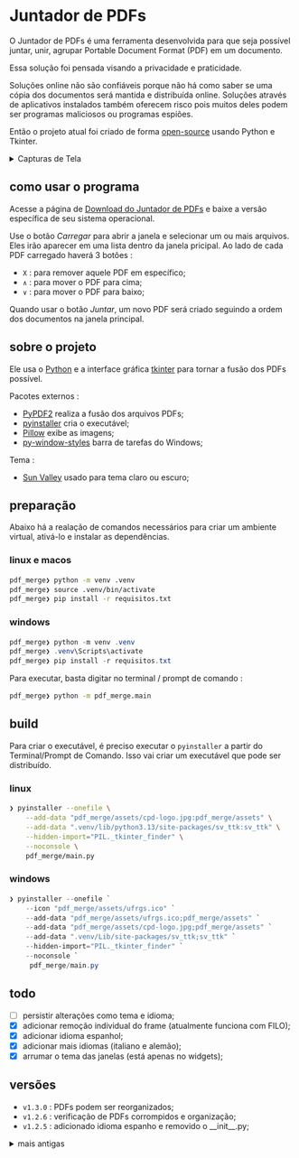 # Juntador de PDFs

O Juntador de PDFs é uma ferramenta desenvolvida para que seja possível juntar, unir, agrupar Portable Document Format (PDF) em um documento.

Essa solução foi pensada visando a privacidade e praticidade.

Soluções online não são confiáveis porque não há como saber se uma cópia dos documentos será mantida e distribuída online.
Soluções através de aplicativos instalados também oferecem risco pois muitos deles podem ser programas maliciosos ou programas espiões.

Então o projeto atual foi criado de forma [open-source](https://pt.wikipedia.org/wiki/C%C3%B3digo_aberto) usando Python e Tkinter.

<details>
<summary>Capturas de Tela</summary>

<p align="center">Selecionando Diversos Arquivos</p>
<p align="center">
  <img src="images/1.tela-selecionando-diversos-arquivos.png">
</p>
<p align="center">Aviso de Arquivo(s) Corrompido(s)</p>
<p align="center">
  <img src="images/2.tela-aviso-arquivo-corrompido.png">
</p>
<p align="center">Arquivos Reordenados</p>
<p align="center">
  <img src="images/3.tela-arquivos-reordenados.png">
</p>
<p align="center">Janela de Opções (Tema e Idioma)</p>
<p align="center">
  <img src="images/4.tela-janela-opcoes.png">
</p>
<p align="center">Janela de Sobre</p>
<p align="center">
  <img src="images/5.tela-janela-sobre.png">
</p>
<p align="center">Janela Aberta ao Salvar</p>
<p align="center">
  <img src="images/6.tela-salvamento.png">
</p>
<p align="center">Aviso de Arquivo Salvo com Sucesso</p>
<p align="center">
  <img src="images/7.tela-salvamento-completado.png">
</p>

</details>

## como usar o programa

Acesse a página de [Download do Juntador de PDFs](https://github.com/ufrgs/pdf_merge/releases) e baixe a versão específica de seu sistema operacional.

Use o botão *Carregar* para abrir a janela e selecionar um ou mais arquivos.
Eles irão aparecer em uma lista dentro da janela pricipal. Ao lado de cada PDF carregado haverá 3 botões :
- `X` : para remover aquele PDF em específico;
- `∧` : para mover o PDF para cima;
- `∨` : para mover o PDF para baixo;

Quando usar o botão *Juntar*, um novo PDF será criado seguindo a ordem dos documentos na janela principal.

## sobre o projeto

Ele usa o [Python](https://www.python.org/) e a interface gráfica [tkinter](https://docs.python.org/3/library/tkinter.html) para tornar a fusão dos PDFs possível.

Pacotes externos :
- [PyPDF2](https://pypi.org/project/PyPDF2/) realiza a fusão dos arquivos PDFs;
- [pyinstaller](https://pypi.org/project/pyinstaller/) cria o executável;
- [Pillow](https://pypi.org/project/pillow/) exibe as imagens;
- [py-window-styles](https://pypi.org/project/pywinstyles/) barra de tarefas do Windows;

Tema :
- [Sun Valley](https://pypi.org/project/sv-ttk/) usado para tema claro ou escuro;

## preparação

Abaixo há a realação de comandos necessários para criar um ambiente virtual, ativá-lo e instalar as dependências.

### linux e macos

```bash
pdf_merge❯ python -m venv .venv
pdf_merge❯ source .venv/bin/activate
pdf_merge❯ pip install -r requisitos.txt
```

### windows

```powershell
pdf_merge❯ python -m venv .venv
pdf_merge❯ .venv\Scripts\activate
pdf_merge❯ pip install -r requisitos.txt
```

Para executar, basta digitar no terminal / prompt de comando :

```bash
pdf_merge❯ python -m pdf_merge.main
```

## build

Para criar o executável, é preciso executar o `pyinstaller` a partir do Terminal/Prompt de Comando. Isso vai criar um executável que pode ser distribuído.

### linux

```bash
❯ pyinstaller --onefile \
    --add-data "pdf_merge/assets/cpd-logo.jpg:pdf_merge/assets" \
    --add-data ".venv/lib/python3.13/site-packages/sv_ttk:sv_ttk" \
    --hidden-import="PIL._tkinter_finder" \
    --noconsole \
    pdf_merge/main.py
```

### windows

```powershell
❯ pyinstaller --onefile `
    --icon "pdf_merge/assets/ufrgs.ico" `
    --add-data "pdf_merge/assets/ufrgs.ico;pdf_merge/assets" `
    --add-data "pdf_merge/assets/cpd-logo.jpg;pdf_merge/assets" `
    --add-data ".venv/Lib/site-packages/sv_ttk;sv_ttk" `
    --hidden-import="PIL._tkinter_finder" `
    --noconsole `
     pdf_merge/main.py
```

## todo

- [ ] persistir alterações como tema e idioma;
- [x] adicionar remoção individual do frame (atualmente funciona com FILO);
- [x] adicionar idioma espanhol;
- [x] adicionar mais idiomas (italiano e alemão);
- [x] arrumar o tema das janelas (está apenas no widgets);

## versões

- `v1.3.0` : PDFs podem ser reorganizados;
- `v1.2.6` : verificação de PDFs corrompidos e organização;
- `v1.2.5` : adicionado idioma espanho e removido o \_\_init\_\_.py;

<details>
<summary>mais antigas</summary>

- `v1.2.4` : anotações foram adicionadas;
- `v1.2.3` : melhor comentários e organização do código;
- `v1.2.2` : ajustes para o executável;
- `v1.2.1` : adicionado tema manualmente por conta de alguns ajustes específicos;
- `v1.2.0` : removido o menu da barra de tarefas e movido para os botões, adicionado idiomas alemão e italiano;
- `v1.1.1` : ajuste no import do pywinstyles;
- `v1.1.0` : ajustado para apenas dois temas *claro* (padrão) e *escuro*;
- `v1.0.4` : fundo da janela principal agora muda de acordo com o tema;
- `v1.0.3` : ajustes diversos e melhor organização;
- `v1.0.2` : ajustes diversos;
- `v1.0.1` : ajustes diversos;
- `v1.0.0` : lançada a primeira versão para Windows e Linux;

</details>

